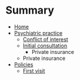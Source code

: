 # Summary

* [Home](README.md)
* [Psychiatric practice](practice/practice.md)
   * [Conflict of interest](practice/conflict_of_interest.md)
   * [Initial consultation](practice/initialConsultation.md)
       * Private insurance
   * Private insurance
* [Policies](policies/policies.md)
   * [First visit](policies/firstVisit.md)

